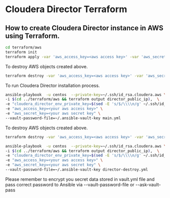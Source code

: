# Cloudera Director Terraform

## How to create Cloudera Director instance in AWS using Terraform.

~~~bash
cd terraform/aws 
terraform init
terraform apply -var 'aws_access_key=<aws access key>' -var 'aws_secret_key=<aws secret key>'
~~~

To destroy AWS objects created above.
~~~bash
terraform destroy -var 'aws_access_key=<aws access key>' -var 'aws_secret_key=<aws secret key>'
~~~

To run Cloudera Director installation process.
~~~bash
ansible-playbook  -u centos  --private-key=~/.ssh/id_rsa.cloudera.aws \ 
-i $(cd ../terraform/aws && terraform output director_public_ip),  \
-e "cloudera_director_env_private_key=$(sed -E 's/$/\\\\n/g' ~/.ssh/id_rsa.cloudera.aws)" \
-e "aws_access_key=<your aws access key>" \
-e "aws_secret_key=<your aws secret key" \
--vault-password-file=~/.ansible-vault-key main.yml
~~~

To destroy AWS objects created above.
~~~bash 
terraform destroy -var 'aws_access_key=<aws access key>' -var 'aws_secret_key=<aws secret key>'
~~~

~~~bash
ansible-playbook  -u centos  --private-key=~/.ssh/id_rsa.cloudera.aws \ 
-i $(cd ../terraform/aws && terraform output director_public_ip),  \
-e "cloudera_director_env_private_key=$(sed -E 's/$/\\\\n/g' ~/.ssh/id_rsa.cloudera.aws)" \
-e "aws_access_key=<your aws access key>" \
-e "aws_secret_key=<your aws secret key" \
--vault-password-file=~/.ansible-vault-key director-destroy.yml
~~~

Please remember to encrypt you secret data stored in vault.yml 
file and pass correct password to Ansible via --vault-password-file or --ask-vault-pass